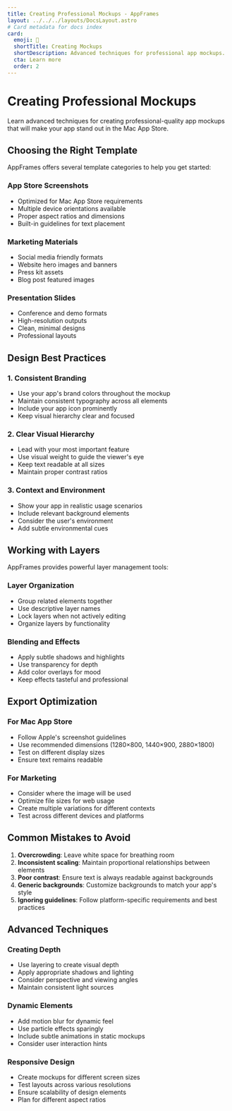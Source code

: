 ```yaml
---
title: Creating Professional Mockups - AppFrames
layout: ../../../layouts/DocsLayout.astro
# Card metadata for docs index
card:
  emoji: 🎨
  shortTitle: Creating Mockups
  shortDescription: Advanced techniques for professional app mockups.
  cta: Learn more
  order: 2
---
```


# Creating Professional Mockups

Learn advanced techniques for creating professional-quality app mockups that will make your app stand out in the Mac App Store.

## Choosing the Right Template

AppFrames offers several template categories to help you get started:

### App Store Screenshots
- Optimized for Mac App Store requirements
- Multiple device orientations available
- Proper aspect ratios and dimensions
- Built-in guidelines for text placement

### Marketing Materials
- Social media friendly formats
- Website hero images and banners
- Press kit assets
- Blog post featured images

### Presentation Slides
- Conference and demo formats
- High-resolution outputs
- Clean, minimal designs
- Professional layouts

## Design Best Practices

### 1. Consistent Branding
- Use your app's brand colors throughout the mockup
- Maintain consistent typography across all elements
- Include your app icon prominently
- Keep visual hierarchy clear and focused

### 2. Clear Visual Hierarchy
- Lead with your most important feature
- Use visual weight to guide the viewer's eye
- Keep text readable at all sizes
- Maintain proper contrast ratios

### 3. Context and Environment
- Show your app in realistic usage scenarios
- Include relevant background elements
- Consider the user's environment
- Add subtle environmental cues

## Working with Layers

AppFrames provides powerful layer management tools:

### Layer Organization
- Group related elements together
- Use descriptive layer names
- Lock layers when not actively editing
- Organize layers by functionality

### Blending and Effects
- Apply subtle shadows and highlights
- Use transparency for depth
- Add color overlays for mood
- Keep effects tasteful and professional

## Export Optimization

### For Mac App Store
- Follow Apple's screenshot guidelines
- Use recommended dimensions (1280×800, 1440×900, 2880×1800)
- Test on different display sizes
- Ensure text remains readable

### For Marketing
- Consider where the image will be used
- Optimize file sizes for web usage
- Create multiple variations for different contexts
- Test across different devices and platforms

## Common Mistakes to Avoid

1. **Overcrowding**: Leave white space for breathing room
2. **Inconsistent scaling**: Maintain proportional relationships between elements
3. **Poor contrast**: Ensure text is always readable against backgrounds
4. **Generic backgrounds**: Customize backgrounds to match your app's style
5. **Ignoring guidelines**: Follow platform-specific requirements and best practices

## Advanced Techniques

### Creating Depth
- Use layering to create visual depth
- Apply appropriate shadows and lighting
- Consider perspective and viewing angles
- Maintain consistent light sources

### Dynamic Elements
- Add motion blur for dynamic feel
- Use particle effects sparingly
- Include subtle animations in static mockups
- Consider user interaction hints

### Responsive Design
- Create mockups for different screen sizes
- Test layouts across various resolutions
- Ensure scalability of design elements
- Plan for different aspect ratios